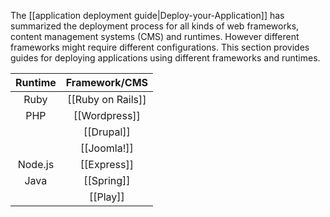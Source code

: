 The [[application deployment guide|Deploy-your-Application]] has summarized the deployment process for all kinds of web frameworks, content management systems (CMS) and runtimes. However different frameworks might require different configurations. This section provides guides for deploying applications using different frameworks and runtimes.

| Runtime | Framework/CMS |
|:-------:|:---------:|
| Ruby    | [[Ruby on Rails]] |
| PHP     | [[Wordpress]]  | 
|         | [[Drupal]] |
|         | [[Joomla!]]|
| Node.js | [[Express]]|
|Java | [[Spring]] |
| | [[Play]]|
